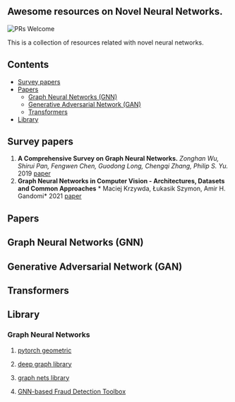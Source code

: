 ## Awesome resources on Novel Neural Networks.

![PRs Welcome](https://img.shields.io/badge/PRs-Welcome-green) 

This is a collection of resources related with novel neural networks.

## Contents

- [Survey papers](#surveypapers)
- [Papers](#papers)
  - [Graph Neural Networks (GNN)](#gnn)
  - [Generative Adversarial Network (GAN)](#gans)
  - [Transformers](#transformers)
- [Library](#library)


<a name="surveypapers" />

## Survey papers

1. **A Comprehensive Survey on Graph Neural Networks.** *Zonghan Wu, Shirui Pan, Fengwen Chen, Guodong Long, Chengqi Zhang, Philip S. Yu.* 2019 [paper](https://arxiv.org/pdf/1901.00596.pdf)
1. **Graph Neural Networks in Computer Vision - Architectures, Datasets and Common Approaches** * Maciej Krzywda, Łukasik Szymon, Amir H. Gandomi* 2021 [paper](https://ieeexplore.ieee.org/abstract/document/9892658)
<a name="papers" />

## Papers


<a name="gnn" />

## Graph Neural Networks (GNN)

<a name="gans" />



## Generative Adversarial Network (GAN)

<a name="gae" />


## Transformers

<a name="transformers" />

## Library

### Graph Neural Networks

  1. [pytorch geometric](https://github.com/rusty1s/pytorch_geometric)

  1. [deep graph library](https://github.com/dmlc/dgl)

  1. [graph nets library](https://github.com/deepmind/graph_nets)

  1. [GNN-based Fraud Detection Toolbox](https://github.com/safe-graph/DGFraud)
